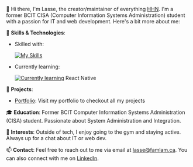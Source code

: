 👋 Hi there, I'm Lasse, the creator/maintainer of everything [HHN](https://www.famlam.ca). I'm a former BCIT CISA (Computer Information Systems Administration) student with a passion for IT and web development. Here's a bit more about me:

🚀 **Skills & Technologies**:

- Skilled with:

  [![My Skills](https://skillicons.dev/icons?i=windows,bash,azure,aws,cloudflare,react,next,ts,tailwind,mysql,prisma)](https://skillicons.dev)

- Currently learning:

  [![Currently learning](https://skillicons.dev/icons?i=docker)](https://skillicons.dev) React Native

💼 **Projects**:

- [Portfolio](https://lasse.famlam.ca): Visit my portfolio to checkout all my projects

🎓 **Education**:
Former BCIT Computer Information Systems Administration (CISA) student. Passionate about System Administration and Integration.

🌟 **Interests**:
Outside of tech, I enjoy going to the gym and staying active. Always up for a chat about IT or web dev.

📫 **Contact**:
Feel free to reach out to me via email at [lasse@famlam.ca](mailto:lasse@famlam.ca). You can also connect with me on [LinkedIn](https://www.linkedin.com/in/lasse-lammers-90a050234/).
